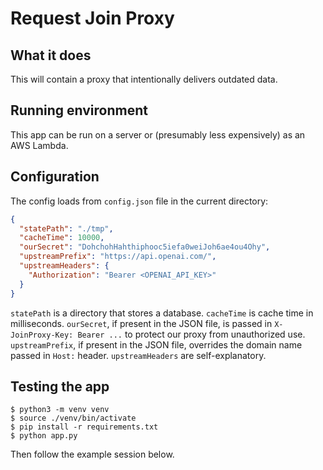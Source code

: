 # Request Join Proxy

## What it does

This will contain a proxy that intentionally delivers outdated data.

## Running environment

This app can be run on a server or (presumably less expensively) as
an AWS Lambda.

## Configuration

The config loads from `config.json` file in the current directory:
```json
{
  "statePath": "./tmp",
  "cacheTime": 10000,
  "ourSecret": "DohchohHahthiphooc5iefa0weiJoh6ae4ou4Ohy",
  "upstreamPrefix": "https://api.openai.com/",
  "upstreamHeaders": {
    "Authorization": "Bearer <OPENAI_API_KEY>"
  }
}
```

`statePath` is a directory that stores a database. `cacheTime` is cache time in milliseconds.
`ourSecret`, if present in the JSON file, is passed in `X-JoinProxy-Key: Bearer ...` to protect
our proxy from unauthorized use. `upstreamPrefix`, if present in the JSON file, overrides the
domain name passed in `Host:` header. `upstreamHeaders` are self-explanatory.

## Testing the app

```
$ python3 -m venv venv
$ source ./venv/bin/activate
$ pip install -r requirements.txt
$ python app.py
```

Then follow the example session below.